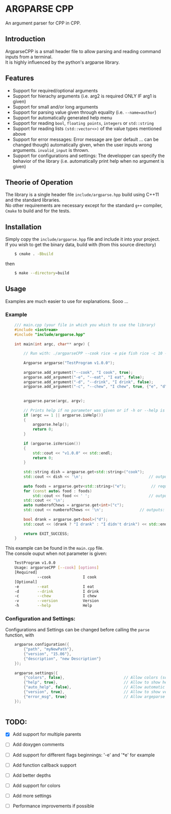 # ARGPARSE CPP  
An argument parser for CPP in CPP.  
## Introduction  
ArgparseCPP is a small header file to allow parsing and reading command inputs from a terminal.  
It is highly influenced by the python's argparse library.  
## Features  
- Support for required/optional arguments  
- Support for hierachy arguments (i.e. arg2 is required ONLY IF arg1 is given)  
- Support for small and/or long arguments  
- Support for parsing value given through equality (i.e. `--name=author`)
- Support for automatically generated help menu  
- Support for reading `bool`, `floating points`, `integers` or `std::string`  
- Support for reading lists `(std::vector<>)` of the value types mentioned above  
- Support for error messages: Error message are (per default ... can be changed though) automatically 
given, when the user inputs wrong arguments. `invalid_input` is thrown.  
- Support for configurations and settings: The developper can specify the behavior of the library 
(i.e. automatically print help when no argument is given) 


## Theorie of Operation  
The library is a single header file `include/argparse.hpp` build using C++11 and the standard libraries.  
No other requirements are necessary except for the standard `g++` compiler, `Cmake` to build and for the tests.  
## Installation  
Simply copy the `include/argparse.hpp` file and include it into your project.  
If you wish to get the binary data, build with (from this source directory) 
```bash
    $ cmake . -Bbuild 
```  
then 
```bash
    $ make --directory=build
```  
## Usage  
Examples are much easier to use for explanations. Sooo ...  
### Example
```C++
    /// main.cpp (your file in which you which to use the library)
    #include <iostream>
    #include "include/argparse.hpp"
    
    int main(int argc, char** argv) {
    
        // Run with: ./argparseCPP --cook rice -e pie fish rice -c 10 -d water
    
        Argparse argparse("TestProgram v1.0.0");
    
        argparse.add_argument("--cook", "I cook", true);                // Requires --cook argument
        argparse.add_argument("-e", "--eat", "I eat", false);           // -e or --eat is optional
        argparse.add_argument("-d", "--drink", "I drink", false);       // -d or --drink is optional
        argparse.add_argument("-c", "--chew", "I chew", true, {"e", "d"});     // -c or --chew is required, if -e or --eat, or -d or --drink is given
    
    
        argparse.parse(argc, argv);
    
        // Prints help if no parameter was given or if -h or --help is received as argument
        if (argc == 1 || argparse.isHelp())
        {
            argparse.help();
            return 0;
        }
    
        if (argparse.isVersion())
        {
            std::cout << "v1.0.0" << std::endl;
            return 0;
        }
    
        std::string dish = argparse.get<std::string>("cook");
        std::cout << dish << '\n';                             // outputs: rice
    
        auto foods = argparse.getv<std::string>("e");           // required -c (or --chew) arguments
        for (const auto& food : foods)
            std::cout << food << ' ';                          // outputs: pie, fish, rice
        std::cout << '\n';
        auto numberofChews = argparse.get<int>("c");
        std::cout << numberofChews << '\n';                // outputs: 10
    
        bool drank = argparse.get<bool>("d");
        std::cout << (drank ? "I drank" : "I didn't drink") << std::endl;   // outputs: I drank
    
        return EXIT_SUCCESS;
    }
```  
This example can be found in the `main.cpp` file.  
The console ouput when not parameter is given:  
```bash
    TestProgram v1.0.0
    Usage: argparseCPP [--cook] [options] 
    [Required]
              --cook              I cook              
    [Optional]
    -e        --eat               I eat               
    -d        --drink             I drink             
    -c        --chew              I chew              
    -v        --version           Version             
    -h        --help              Help  
```  
### Configuration and Settings:  
Configurations and Settings can be changed before calling the `parse` function, with  
```C++
    argparse.configuration({
        {"path", "myNewPath"},
        {"version", "15.06"},
        {"description", "new Description"}
    });
    
    argparse.settings({
        {"colors", false},                          // Allow colors (soon)
        {"help", true},                             // Allow to show help in the help menu
        {"auto_help", false},                       // Allow automatic help when no arguments are given
        {"version", true},                          // Allow to show version in the help menu
        {"error_msg", true}                         // Allow argeparse to throw errors
    });
    
```   

## TODO:  
- [x] Add support for multiple parents  
- [ ] Add doxygen comments
- [ ] Add support for different flags beginnings: '-e' and '*e' for example
- [ ] Add function callback support  
- [ ] Add better depths   
- [ ] Add support for colors  
- [ ] Add more settings  
- [ ] Performance improvements if possible


